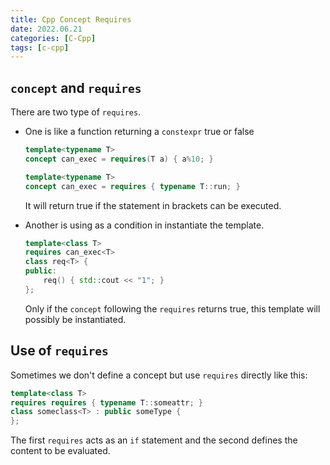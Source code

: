 ```yaml
---
title: Cpp Concept Requires
date: 2022.06.21
categories: [C-Cpp]
tags: [c-cpp]
---
```


## `concept` and `requires`

There are two type of `requires`.

- One is like a function returning a `constexpr` true or false 
  ```c++
  template<typename T>
  concept can_exec = requires(T a) { a%10; }
  
  template<typename T>
  concept can_exec = requires { typename T::run; }
  ```
  It will return true if the statement in brackets can be executed.

- Another is using as a condition in instantiate the template.

  ```c++
  template<class T>
  requires can_exec<T>
  class req<T> {
  public:
      req() { std::cout << "1"; }
  };
  ```
  Only if the `concept` following the `requires` returns true, this template will possibly be instantiated.

## Use of `requires`

Sometimes we don't define a concept but use `requires` directly like this:

```c++
template<class T>
requires requires { typename T::someattr; }
class someclass<T> : public someType {
};
```

The first `requires` acts as an `if` statement and the second defines the content to be evaluated.